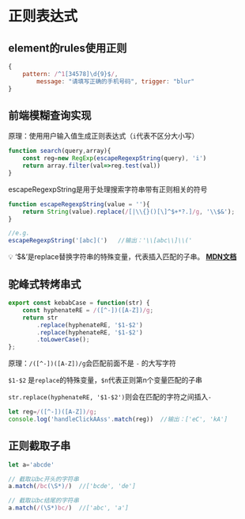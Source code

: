 # 正则表达式

## element的rules使用正则

```jsx
{
    pattern: /^1[34578]\d{9}$/,
        message: "请填写正确的手机号码", trigger: "blur"
}
```

## 前端模糊查询实现

原理：使用用户输入值生成正则表达式（`i`代表不区分大小写）

```jsx
function search(query,array){
    const reg=new RegExp(escapeRegexpString(query), 'i')
    return array.filter(val=>reg.test(val))
}
```

escapeRegexpString是用于处理搜索字符串带有正则相关的符号

```jsx
function escapeRegexpString(value = ''){
    return String(value).replace(/[|\\{}()[\]^$+*?.]/g, '\\$&');
}

//e.g.
escapeRegexpString('[abc](')   //输出：'\\[abc\\]\\('
```


💡 ‘$&’是replace替换字符串的特殊变量，代表插入匹配的子串。
[**MDN文档**](https://developer.mozilla.org/zh-CN/docs/Web/JavaScript/Reference/Global_Objects/String/replace)



## 驼峰式转烤串式

```jsx
export const kebabCase = function(str) {
    const hyphenateRE = /([^-])([A-Z])/g;
    return str
        .replace(hyphenateRE, '$1-$2')
        .replace(hyphenateRE, '$1-$2')
        .toLowerCase();
};
```

原理：`/([^-])([A-Z])/g`会匹配前面不是 `-` 的大写字符

`$1-$2` 是`replace`的特殊变量，`$n`代表正则第n个变量匹配的子串

`str.replace(hyphenateRE, '$1-$2')`则会在匹配的字符之间插入`-`

```jsx
let reg=/([^-])([A-Z])/g;
console.log('handleClickAAss'.match(reg))  //输出：['eC', 'kA']
```

## 正则截取子串

```jsx
let a='abcde'

// 截取以bc开头的字符串
a.match(/bc(\S*)/)  //['bcde', 'de']

// 截取以bc结尾的字符串
a.match(/(\S*)bc/)  //['abc', 'a']
```

